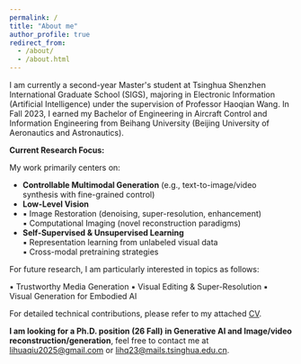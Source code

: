 ```yaml
---
permalink: /
title: "About me"
author_profile: true
redirect_from: 
  - /about/
  - /about.html
---
```


I am currently a second-year Master's student at Tsinghua Shenzhen International Graduate School (SIGS), majoring in Electronic Information (Artificial Intelligence) under the supervision of Professor Haoqian Wang. In Fall 2023, I earned my Bachelor of Engineering in Aircraft Control and Information Engineering from Beihang University (Beijing University of Aeronautics and Astronautics).

**Current Research Focus:**  

My work primarily centers on:  

- **Controllable Multimodal Generation** (e.g., text-to-image/video synthesis with fine-grained control)
- **Low-Level Vision**
- 
  ▪ Image Restoration (denoising, super-resolution, enhancement)  
  ▪ Computational Imaging (novel reconstruction paradigms)  
- **Self-Supervised & Unsupervised Learning**  
  ▪ Representation learning from unlabeled visual data  
  ▪ Cross-modal pretraining strategies

For future research, I am particularly interested in topics as follows:

▪ Trustworthy Media Generation
▪ Visual Editing & Super-Resolution
▪ Visual Generation for Embodied AI

For detailed technical contributions, please refer to my attached [CV](../assets/lihuaqiu_cv_202506.pdf).

**I am looking for a Ph.D. position (26 Fall) in Generative AI and Image/video reconstruction/generation**, feel free to contact me at lihuaqiu2025@gmail.com or lihq23@mails.tsinghua.edu.cn. 

